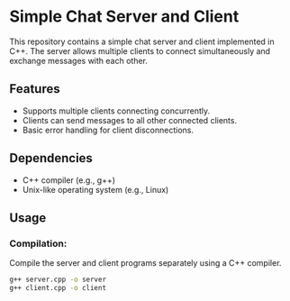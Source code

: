 # Simple Chat Server and Client

This repository contains a simple chat server and client implemented in C++. The server allows multiple clients to connect simultaneously and exchange messages with each other.

## Features
- Supports multiple clients connecting concurrently.
- Clients can send messages to all other connected clients.
- Basic error handling for client disconnections.

## Dependencies
- C++ compiler (e.g., g++)
- Unix-like operating system (e.g., Linux)

## Usage
### Compilation:
Compile the server and client programs separately using a C++ compiler.
```bash
g++ server.cpp -o server
g++ client.cpp -o client
